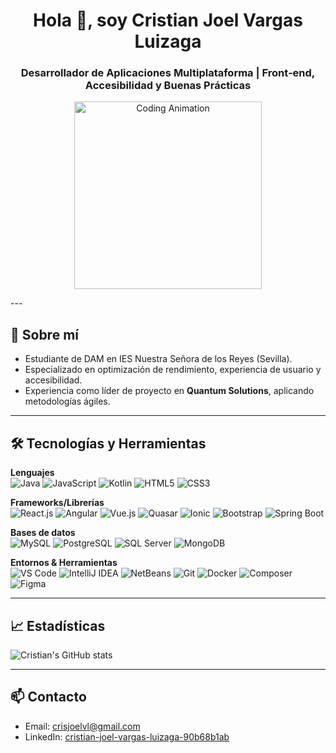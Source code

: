 <h1 align="center">Hola 👋, soy Cristian Joel Vargas Luizaga</h1>
<h3 align="center">Desarrollador de Aplicaciones Multiplataforma | Front‑end, Accesibilidad y Buenas Prácticas</h3>
<p align="center">
  <img src="https://media.giphy.com/media/LmNwrBhejkK9EFP504/giphy.gif" alt="Coding Animation" width="300"/>
</p>
---

## 🧠 Sobre mí

- Estudiante de DAM en IES Nuestra Señora de los Reyes (Sevilla).  
- Especializado en optimización de rendimiento, experiencia de usuario y accesibilidad.  
- Experiencia como líder de proyecto en **Quantum Solutions**, aplicando metodologías ágiles.

---

## 🛠️ Tecnologías y Herramientas

**Lenguajes**  
![Java](https://img.shields.io/badge/Java-%23ED8B00.svg?style=for-the-badge&logo=java&logoColor=white) ![JavaScript](https://img.shields.io/badge/JavaScript-F7DF1E?style=for-the-badge&logo=javascript&logoColor=black) ![Kotlin](https://img.shields.io/badge/Kotlin-0095D5.svg?style=for-the-badge&logo=Kotlin&logoColor=white) ![HTML5](https://img.shields.io/badge/HTML5-E34F26.svg?style=for-the-badge&logo=html5&logoColor=white) ![CSS3](https://img.shields.io/badge/CSS3-1572B6.svg?style=for-the-badge&logo=css3&logoColor=white)

**Frameworks/Librerías**  
![React.js](https://img.shields.io/badge/React.js-20232A?style=for-the-badge&logo=react&logoColor=61DAFB) ![Angular](https://img.shields.io/badge/Angular-DD0031?style=for-the-badge&logo=angular&logoColor=white) ![Vue.js](https://img.shields.io/badge/Vue.js-35495E?style=for-the-badge&logo=vue.js&logoColor=4FC08D) ![Quasar](https://img.shields.io/badge/Quasar-1976D2?style=for-the-badge&logo=quasar&logoColor=white) ![Ionic](https://img.shields.io/badge/Ionic-3880FF?style=for-the-badge&logo=ionic&logoColor=white) ![Bootstrap](https://img.shields.io/badge/Bootstrap-7952B3?style=for-the-badge&logo=bootstrap&logoColor=white) ![Spring Boot](https://img.shields.io/badge/Spring%20Boot-6DB33F?style=for-the-badge&logo=spring%20boot&logoColor=white)

**Bases de datos**  
![MySQL](https://img.shields.io/badge/MySQL-%2300f.svg?style=for-the-badge&logo=mysql&logoColor=white) ![PostgreSQL](https://img.shields.io/badge/PostgreSQL-%23336791.svg?style=for-the-badge&logo=postgresql&logoColor=white) ![SQL Server](https://img.shields.io/badge/SQL%20Server-CC2927?style=for-the-badge&logo=microsoft%20sql%20server&logoColor=white) ![MongoDB](https://img.shields.io/badge/MongoDB-%2347A248.svg?style=for-the-badge&logo=mongodb&logoColor=white)

**Entornos & Herramientas**  
![VS Code](https://img.shields.io/badge/VS%20Code-007ACC?style=for-the-badge&logo=visual-studio-code&logoColor=white) ![IntelliJ IDEA](https://img.shields.io/badge/IntelliJ%20IDEA-000000?style=for-the-badge&logo=intellij-idea&logoColor=white) ![NetBeans](https://img.shields.io/badge/NetBeans-0096D6?style=for-the-badge&logo=apache-netbeans&logoColor=white) ![Git](https://img.shields.io/badge/Git-F05032?style=for-the-badge&logo=git&logoColor=white) ![Docker](https://img.shields.io/badge/Docker-2496ED?style=for-the-badge&logo=docker&logoColor=white) ![Composer](https://img.shields.io/badge/Composer-EC4A3F?style=for-the-badge&logo=composer&logoColor=white) ![Figma](https://img.shields.io/badge/Figma-F24E1E?style=for-the-badge&logo=figma&logoColor=white)

---

## 📈 Estadísticas

![Cristian's GitHub stats](https://github-readme-stats.vercel.app/api?username=cristianjoelvl&show_icons=true&theme=github_dark)

---

## 📫 Contacto

- Email: crisjoelvl@gmail.com  
- LinkedIn: [cristian-joel-vargas-luizaga-90b68b1ab](https://linkedin.com/in/cristian-joel-vargas-luizaga-90b68b1ab)  
